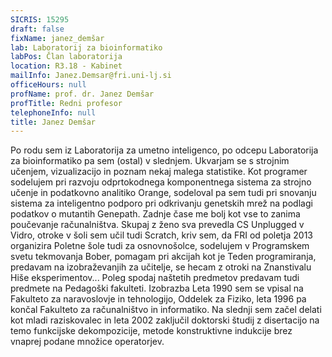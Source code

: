 ```yaml
---
SICRIS: 15295
draft: false
fixName: janez_demšar
lab: Laboratorij za bioinformatiko
labPos: Član laboratorija
location: R3.18 - Kabinet
mailInfo: Janez.Demsar@fri.uni-lj.si
officeHours: null
profName: prof. dr. Janez Demšar
profTitle: Redni profesor
telephoneInfo: null
title: Janez Demšar
---
```



Po rodu sem iz Laboratorija za umetno inteligenco, po odcepu Laboratorija za bioinformatiko pa sem (ostal) v slednjem. Ukvarjam se s strojnim učenjem, vizualizacijo in poznam nekaj malega statistike. Kot programer sodelujem pri razvoju odprtokodnega komponentnega sistema za strojno učenje in podatkovno analitiko Orange, sodeloval pa sem tudi pri snovanju sistema za inteligentno podporo pri odkrivanju genetskih mrež na podlagi podatkov o mutantih Genepath.
Zadnje čase me bolj kot vse to zanima poučevanje računalništva. Skupaj z ženo sva prevedla CS Unplugged v Vidro, otroke v šoli sem učil tudi Scratch, kriv sem, da FRI od poletja 2013 organizira Poletne šole tudi za osnovnošolce, sodelujem v Programskem svetu tekmovanja Bober, pomagam pri akcijah kot je Teden programiranja, predavam na izobraževanjih za učitelje, se hecam z otroki na Znanstivalu Hiše eksperimentov... Poleg spodaj naštetih predmetov predavam tudi predmete na Pedagoški fakulteti.
Izobrazba
Leta 1990 sem se vpisal na Fakulteto za naravoslovje in tehnologijo, Oddelek za Fiziko, leta 1996 pa končal Fakulteto za računalništvo in informatiko. Na slednji sem začel delati kot mladi raziskovalec in leta 2002 zaključil doktorski študij z disertacijo na temo funkcijske dekompozicije, metode konstruktivne indukcije brez vnaprej podane množice operatorjev.
